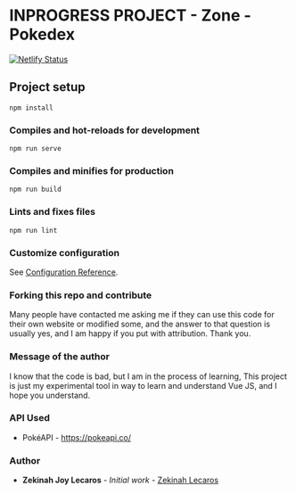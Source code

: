 # INPROGRESS PROJECT - Zone - Pokedex

[![Netlify Status](https://api.netlify.com/api/v1/badges/dbcf5109-d2aa-4a63-8bd4-75bd76a567b6/deploy-status)](https://app.netlify.com/sites/zonepokedex/deploys)

## Project setup
```
npm install
```

### Compiles and hot-reloads for development
```
npm run serve
```

### Compiles and minifies for production
```
npm run build
```

### Lints and fixes files
```
npm run lint
```

### Customize configuration
See [Configuration Reference](https://cli.vuejs.org/config/).

### Forking this repo and contribute
Many people have contacted me asking me if they can use this code for their own website or modified some, and the answer to that question is usually yes, and I am happy if you put with attribution. Thank you.

### Message of the author
I know that the code is bad, but I am in the process of learning, This project is just my experimental tool in way to learn and understand Vue JS, and I hope you understand.

### API Used
* PokéAPI - https://pokeapi.co/

### Author

* **Zekinah Joy Lecaros** - *Initial work* - [Zekinah Lecaros](https://github.com/zekinah)
